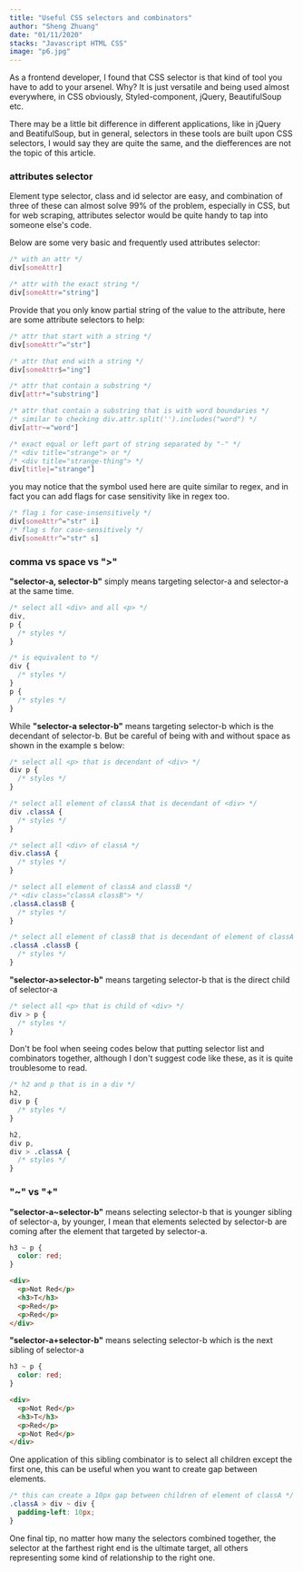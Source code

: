 ```yaml
---
title: "Useful CSS selectors and combinators"
author: "Sheng Zhuang"
date: "01/11/2020"
stacks: "Javascript HTML CSS"
image: "p6.jpg"
---
```


As a frontend developer, I found that CSS selector is that kind of tool you have to add to your arsenel. Why? It is just versatile and being used almost everywhere, in CSS obviously, Styled-component, jQuery, BeautifulSoup etc.

There may be a little bit difference in different applications, like in jQuery and BeatifulSoup, but in general, selectors in these tools are built upon CSS selectors, I would say they are quite the same, and the diefferences are not the topic of this article.

### attributes selector

Element type selector, class and id selector are easy, and combination of three of these can almost solve 99% of the problem, especially in CSS, but for web scraping, attributes selector would be quite handy to tap into someone else's code.

Below are some very basic and frequently used attributes selector:

```css
/* with an attr */
div[someAttr]

/* attr with the exact string */
div[someAttr="string"]
```

Provide that you only know partial string of the value to the attribute, here are some attribute selectors to help:

```css
/* attr that start with a string */
div[someAttr^="str"]

/* attr that end with a string */
div[someAttr$="ing"]

/* attr that contain a substring */
div[attr*="substring"]

/* attr that contain a substring that is with word boundaries */
/* similar to checking div.attr.split('').includes("word") */
div[attr~="word"]

/* exact equal or left part of string separated by "-" */
/* <div title="strange"> or */
/* <div title="strange-thing"> */
div[title|="strange"]
```

you may notice that the symbol used here are quite similar to regex, and in fact you can add flags for case sensitivity like in regex too.

```css
/* flag i for case-insensitively */
div[someAttr^="str" i]
/* flag s for case-sensitively */
div[someAttr^="str" s]
```

### comma vs space vs ">"

**"selector-a, selector-b"** simply means targeting selector-a and selector-a at the same time.

```css
/* select all <div> and all <p> */
div,
p {
  /* styles */
}

/* is equivalent to */
div {
  /* styles */
}
p {
  /* styles */
}
```

While **"selector-a selector-b"** means targeting selector-b which is the decendant of selector-b. But be careful of being with and without space as shown in the example s below:

```css
/* select all <p> that is decendant of <div> */
div p {
  /* styles */
}

/* select all element of classA that is decendant of <div> */
div .classA {
  /* styles */
}

/* select all <div> of classA */
div.classA {
  /* styles */
}

/* select all element of classA and classB */
/* <div class="classA classB"> */
.classA.classB {
  /* styles */
}

/* select all element of classB that is decendant of element of classA */
.classA .classB {
  /* styles */
}
```

**"selector-a>selector-b"** means targeting selector-b that is the direct child of selector-a

```css
/* select all <p> that is child of <div> */
div > p {
  /* styles */
}
```

Don't be fool when seeing codes below that putting selector list and combinators together, although I don't suggest code like these, as it is quite troublesome to read.

```css
/* h2 and p that is in a div */
h2,
div p {
  /* styles */
}

h2,
div p,
div > .classA {
  /* styles */
}
```

### "~" vs "+"

**"selector-a~selector-b"** means selecting selector-b that is younger sibling of selector-a, by younger, I mean that elements selected by selector-b are coming after the element that targeted by selector-a.

```css
h3 ~ p {
  color: red;
}
```

```html
<div>
  <p>Not Red</p>
  <h3>T</h3>
  <p>Red</p>
  <p>Red</p>
</div>
```

**"selector-a+selector-b"** means selecting selector-b which is the next sibling of selector-a

```css
h3 ~ p {
  color: red;
}
```

```html
<div>
  <p>Not Red</p>
  <h3>T</h3>
  <p>Red</p>
  <p>Not Red</p>
</div>
```

One application of this sibling combinator is to select all children except the first one, this can be useful when you want to create gap between elements.

```css
/* this can create a 10px gap between children of element of classA */
.classA > div ~ div {
  padding-left: 10px;
}
```

One final tip, no matter how many the selectors combined together, the selector at the farthest right end is the ultimate target, all others representing some kind of relationship to the right one.
